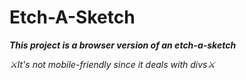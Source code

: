 # Etch-A-Sketch
***This project is a browser version of an etch-a-sketch***

*⚔️It's not mobile-friendly since it deals with divs⚔️*


